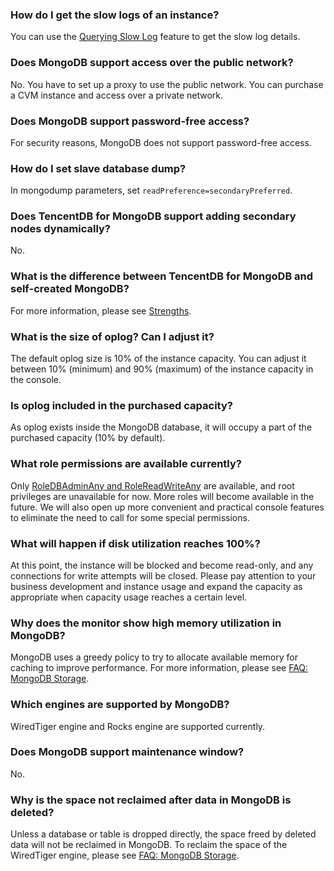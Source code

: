 
### How do I get the slow logs of an instance?
You can use the [Querying Slow Log](https://intl.cloud.tencent.com/document/product/240/31454) feature to get the slow log details.

### Does MongoDB support access over the public network?
No. You have to set up a proxy to use the public network. You can purchase a CVM instance and access over a private network.

### Does MongoDB support password-free access?
For security reasons, MongoDB does not support password-free access.

### How do I set slave database dump?
In mongodump parameters, set `readPreference=secondaryPreferred`.

### Does TencentDB for MongoDB support adding secondary nodes dynamically?
No.

### What is the difference between TencentDB for MongoDB and self-created MongoDB?
For more information, please see [Strengths](https://intl.cloud.tencent.com/document/product/240/3545).

### What is the size of oplog? Can I adjust it?
The default oplog size is 10% of the instance capacity. You can adjust it between 10% (minimum) and 90% (maximum) of the instance capacity in the console.

### Is oplog included in the purchased capacity?
As oplog exists inside the MongoDB database, it will occupy a part of the purchased capacity (10% by default).

### What role permissions are available currently?
Only [RoleDBAdminAny and RoleReadWriteAny](https://docs.mongodb.org/v3.0/reference/built-in-roles/) are available, and root privileges are unavailable for now. More roles will become available in the future. We will also open up more convenient and practical console features to eliminate the need to call for some special permissions.

### What will happen if disk utilization reaches 100%?
At this point, the instance will be blocked and become read-only, and any connections for write attempts will be closed. Please pay attention to your business development and instance usage and expand the capacity as appropriate when capacity usage reaches a certain level.

### Why does the monitor show high memory utilization in MongoDB?
MongoDB uses a greedy policy to try to allocate available memory for caching to improve performance. For more information, please see [FAQ: MongoDB Storage](https://docs.mongodb.com/manual/faq/storage/).

### Which engines are supported by MongoDB?
WiredTiger engine and Rocks engine are supported currently.

### Does MongoDB support maintenance window?
No.

### Why is the space not reclaimed after data in MongoDB is deleted?
Unless a database or table is dropped directly, the space freed by deleted data will not be reclaimed in MongoDB. To reclaim the space of the WiredTiger engine, please see [FAQ: MongoDB Storage](https://docs.mongodb.com/manual/faq/storage/).




 
